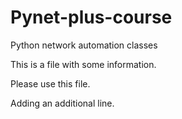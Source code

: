 # Pynet-plus-course
Python network automation classes

This is a file with some information. 

Please use this file. 

Adding an additional line.

